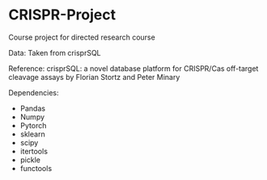 # CRISPR-Project
Course project for directed research course

Data:
Taken from crisprSQL

Reference: crisprSQL: a novel database platform for CRISPR/Cas off-target cleavage assays by Florian Stortz and Peter Minary

Dependencies:
- Pandas
- Numpy
- Pytorch
- sklearn
- scipy
- itertools
- pickle
- functools
